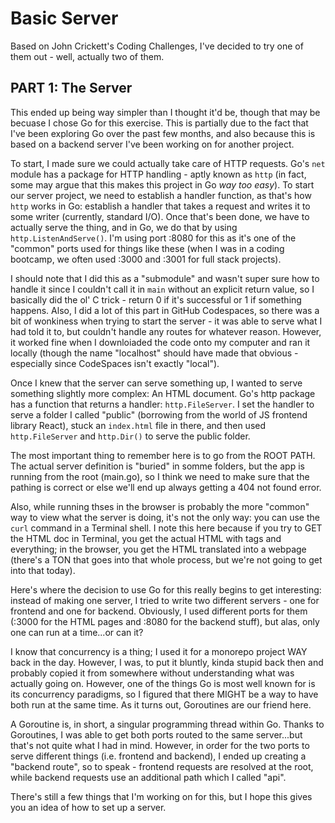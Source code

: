 # Basic Server

Based on John Crickett's Coding Challenges, I've decided to try one of them out - well, actually two of them.

## PART 1: The Server

This ended up being way simpler than I thought it'd be, though that may be becuase I chose Go for this exercise. This is partially due to the fact that I've been exploring Go over the past few months, and also because this is based on a backend server I've been working on for another project.

To start, I made sure we could actually take care of HTTP requests. Go's `net` module has a package for HTTP handling - aptly known as `http` (in fact, some may argue that this makes this project in Go _way too easy_). To start our server project, we need to establish a handler function, as that's how `http` works in Go: establish a handler that takes a request and writes it to some writer (currently, standard I/O). Once that's been done, we have to actually serve the thing, and in Go, we do that by using `http.ListenAndServe()`. I'm using port :8080 for this as it's one of the "common" ports used for things like these (when I was in a coding bootcamp, we often used :3000 and :3001 for full stack projects).

I should note that I did this as a "submodule" and wasn't super sure how to handle it since I couldn't call it in `main` without an explicit return value, so I basically did the ol' C trick - return 0 if it's successful or 1 if something happens. Also, I did a lot of this part in GitHub Codespaces, so there was a bit of wonkiness when trying to start the server - it was able to serve what I had told it to, but couldn't handle any routes for whatever reason. However, it worked fine when I downloiaded the code onto my computer and ran it locally (though the name "localhost" should have made that obvious - especially since CodeSpaces isn't exactly "local").

Once I knew that the server can serve something up, I wanted to serve something slightly more complex: An HTML document. Go's http package has a function that returns a handler: `http.FileServer`. I set the handler to serve a folder I called "public" (borrowing from the world of JS frontend library React), stuck an `index.html` file in there, and then used `http.FileServer` and `http.Dir()` to serve the public folder.

The most important thing to remember here is to go from the ROOT PATH. The actual server definition is "buried" in somme folders, but the app is running from the root (main.go), so I think we need to make sure that the pathing is correct or else we'll end up always getting a 404 not found error.

Also, while running thses in the browser is probably the more "common" way to view what the server is doing, it's not the only way: you can use the `curl` command in a Terminal shell. I note this here because if you try to GET the HTML doc in Terminal, you get the actual HTML with tags and everything; in the browser, you get the HTML translated into a webpage (there's a TON that goes into that whole process, but we're not going to get into that today).

Here's where the decision to use Go for this really begins to get interesting: instead of making one server, I tried to write two different servers - one for frontend and one for backend. Obviously, I used different ports for them (:3000 for the HTML pages and :8080 for the backend stuff), but alas, only one can run at a time...or can it?

I know that concurrency is a thing; I used it for a monorepo project WAY back in the day. However, I was, to put it bluntly, kinda stupid back then and probably copied it from somewhere without understanding what was actually going on. However, one of the things Go is most well known for is its concurrency paradigms, so I figured that there MIGHT be a way to have both run at the same time. As it turns out, Goroutines are our friend here.

A Goroutine is, in short, a singular programming thread within Go. Thanks to Goroutines, I was able to get both ports routed to the same server...but that's not quite what I had in mind. However, in order for the two ports to serve different things (i.e. frontend and backend), I ended up creating a "backend route", so to speak - frontend requests are resolved at the root, while backend requests use an additional path which I called "api".

There's still a few things that I'm working on for this, but I hope this gives you an idea of how to set up a server.

<!-- We're not QUITE done here, as there's another important consideration we have to take into account:

Wildcards.

With the simple server, we can actually serve a fair amount of "wildcard" requests. For example, a route such as "localhost:8080/this-is-not-the-droid-that-you-are-looking-for" will actually yield the request route and serve a result. However, we cannot do that with HTML documents.

The generic response I got from the server when trying to find nonextant things in the HTML server was a simple "404 page not found" message, which is, in all honesty, fine. However, I'd like to have a special page for any bad requests like this; IMO, it's a better signal to the end user that they made a bad request.

I made a 404 page, and we're actually able to access it if it's in our public directory by simply requesting `localhost:3000/404.html`. However, what we need is to redirect any "bad" requests to this page; for example, if we tried to get `localhost:3000/random_page_generator` and it didn't exist, we should be rerouted to `404.html`. To do this part, I ended up deep in the research "woods" before realizing that 

And that's my web server!

 Originally, I intended to have both a web server and an HTTP Load Tester in this repository. However, it ended up not working out in practice, so I decided to split it into its own project/repository - which you can view here:

### [LOAD TESTER](https://github.com/JamesCalingo/go_loadtester) -->
